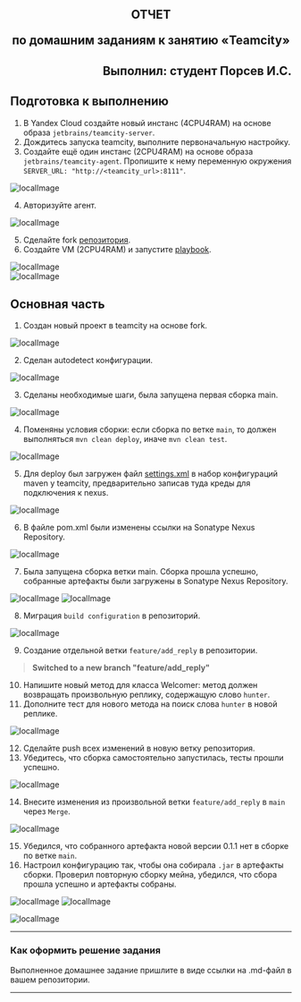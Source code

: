 ## <p style="text-align: center;">ОТЧЕТ</p> <p style="text-align: center;">по домашним заданиям к занятию «Teamcity»</p>
## <p style="text-align: right;">Выполнил: студент Порсев И.С.</p>

## Подготовка к выполнению

1. В Yandex Cloud создайте новый инстанс (4CPU4RAM) на основе образа `jetbrains/teamcity-server`.
2. Дождитесь запуска teamcity, выполните первоначальную настройку.
3. Создайте ещё один инстанс (2CPU4RAM) на основе образа `jetbrains/teamcity-agent`. Пропишите к нему переменную окружения `SERVER_URL: "http://<teamcity_url>:8111"`.

![localImage](./screen_IV.00_1.png)  

4. Авторизуйте агент.

![localImage](./screen_IV.00_2.png)  

5. Сделайте fork [репозитория](https://github.com/aragastmatb/example-teamcity).
6. Создайте VM (2CPU4RAM) и запустите [playbook](./infrastructure).

![localImage](./screen_IV.00_3.png)  
![localImage](./Yes.png)

## Основная часть

1. Создан новый проект в teamcity на основе fork.

![localImage](./screen_IV.00_basic_1.png)

2. Сделан autodetect конфигурации.

![localImage](./screen_IV.00_basic_2.png)

3. Сделаны необходимые шаги, была запущена первая сборка main.

![localImage](./screen_IV.00_basic_3.png)

4. Поменяны условия сборки: если сборка по ветке `main`, то должен выполняться `mvn clean deploy`, иначе `mvn clean test`.

![localImage](./screen_IV.00_basic_4.png)

5. Для deploy был загружен файл [settings.xml](./teamcity/settings.xml) в набор конфигураций maven у teamcity, предварительно записав туда креды для подключения к nexus.

![localImage](./screen_IV.00_basic_5.png)

6. В файле pom.xml были изменены ссылки на Sonatype Nexus Repository.

![localImage](./screen_IV.00_basic_6.png)

7. Была запущена сборка ветки  main. Сборка прошла успешно, собранные артефакты были загружены в Sonatype Nexus Repository.

![localImage](./screen_IV.00_basic_7.1.png)
![localImage](./screen_IV.00_basic_7.png)

8. Миграция `build configuration` в репозиторий.

![localImage](./screen_IV.00_basic_8.png)

9. Создание отдельной ветки `feature/add_reply` в репозитории.

> **Switched to a new branch "feature/add_reply"**

10. Напишите новый метод для класса Welcomer: метод должен возвращать произвольную реплику, содержащую слово `hunter`.
11. Дополните тест для нового метода на поиск слова `hunter` в новой реплике.

![localImage](./screen_IV.00_basic_9.png)

12. Сделайте push всех изменений в новую ветку репозитория.
13. Убедитесь, что сборка самостоятельно запустилась, тесты прошли успешно.

![localImage](./screen_IV.00_basic_12-13.png)

14. Внесите изменения из произвольной ветки `feature/add_reply` в `main` через `Merge`.

![localImage](./screen_IV.00_basic_14.png)

15. Убедился, что собранного артефакта новой версии 0.1.1 нет в сборке по ветке `main`.
16. Настроил конфигурацию так, чтобы она собирала `.jar` в артефакты сборки. Проверил повторную сборку мейна, убедился, что сбора прошла успешно и артефакты собраны.

![localImage](./screen_IV.00_basic_15.png)
![localImage](./screen_IV.00_basic_16.png)

![localImage](./Yes.png)  

---

### Как оформить решение задания

Выполненное домашнее задание пришлите в виде ссылки на .md-файл в вашем репозитории.

---

